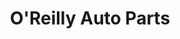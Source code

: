 ---
title: "O'Reilly Auto Parts"
url: /phoenix/oreilly-auto-parts-north-35th-avenue/
shop: car parts
---